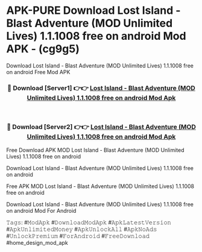 # APK-PURE Download Lost Island - Blast Adventure (MOD Unlimited Lives) 1.1.1008 free on android Mod APK - (cg9g5)
Download Lost Island - Blast Adventure (MOD Unlimited Lives) 1.1.1008 free on android Free Mod APK

<div align="center">
<h3>🔴 Download [Server1] 👉👉 <a href="https://apk-comot.site?title=Lost_Island_-_Blast_Adventure_(MOD_Unlimited_Lives)_1.1.1008_free_on_android">Lost Island - Blast Adventure (MOD Unlimited Lives) 1.1.1008 free on android Mod Apk</a></h3><br>

<h3>🔴 Download [Server2] 👉👉 <a href="https://apk-comot.site?title=Lost_Island_-_Blast_Adventure_(MOD_Unlimited_Lives)_1.1.1008_free_on_android">Lost Island - Blast Adventure (MOD Unlimited Lives) 1.1.1008 free on android Mod Apk</a></h3>
</div>


Free Download APK MOD Lost Island - Blast Adventure (MOD Unlimited Lives) 1.1.1008 free on android

Download Lost Island - Blast Adventure (MOD Unlimited Lives) 1.1.1008 free on android 

Free APK MOD Lost Island - Blast Adventure (MOD Unlimited Lives) 1.1.1008 free on android 

Download Lost Island - Blast Adventure (MOD Unlimited Lives) 1.1.1008 free on android Mod For Android

𝚃𝚊𝚐𝚜: #𝙼𝚘𝚍𝙰𝚙𝚔 #𝙳𝚘𝚠𝚗𝚕𝚘𝚊𝚍𝙼𝚘𝚍𝙰𝚙𝚔 #𝙰𝚙𝚔𝙻𝚊𝚝𝚎𝚜𝚝𝚅𝚎𝚛𝚜𝚒𝚘𝚗 #𝙰𝚙𝚔𝚄𝚗𝚕𝚒𝚖𝚒𝚝𝚎𝚍𝙼𝚘𝚗𝚎𝚢 #𝙰𝚙𝚔𝚄𝚗𝚕𝚘𝚌𝚔𝙰𝚕𝚕 #𝙰𝚙𝚔𝙽𝚘𝙰𝚍𝚜 #𝚄𝚗𝚕𝚘𝚌𝚔𝙿𝚛𝚎𝚖𝚒𝚞𝚖 #𝙵𝚘𝚛𝙰𝚗𝚍𝚛𝚘𝚒𝚍 #𝙵𝚛𝚎𝚎𝙳𝚘𝚠𝚗𝚕𝚘𝚊𝚍 #home_design_mod_apk